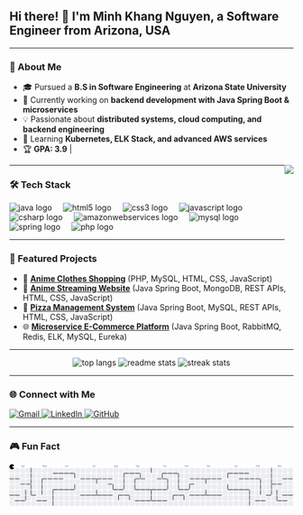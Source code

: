 <h2 align="left">Hi there! 👋 I'm Minh Khang Nguyen, a Software Engineer from Arizona, USA</h2>

---

### 🚀 About Me

- 🎓 Pursued a **B.S in Software Engineering** at **Arizona State University** 
- 🔭 Currently working on **backend development with Java Spring Boot & microservices**
- 💡 Passionate about **distributed systems, cloud computing, and backend engineering**
- 🌱 Learning **Kubernetes, ELK Stack, and advanced AWS services**
- 🏆 **GPA: 3.9** |

<img align="right" height="150" src="https://i.imgflip.com/65efzo.gif"  />


---

### 🛠️ Tech Stack

<div align="left">
  <img src="https://cdn.jsdelivr.net/gh/devicons/devicon/icons/java/java-original.svg" height="30" alt="java logo"  />
  <img width="12" />
  <img src="https://cdn.jsdelivr.net/gh/devicons/devicon/icons/html5/html5-original.svg" height="30" alt="html5 logo"  />
  <img width="12" />
  <img src="https://cdn.jsdelivr.net/gh/devicons/devicon/icons/css3/css3-original.svg" height="30" alt="css3 logo"  />
  <img width="12" />
  <img src="https://cdn.jsdelivr.net/gh/devicons/devicon/icons/javascript/javascript-original.svg" height="30" alt="javascript logo"  />
  <img width="12" />
  <img src="https://cdn.jsdelivr.net/gh/devicons/devicon/icons/csharp/csharp-original.svg" height="30" alt="csharp logo"  />
  <img width="12" />
  <img src="https://cdn.jsdelivr.net/gh/devicons/devicon/icons/amazonwebservices/amazonwebservices-line-wordmark.svg" height="30" alt="amazonwebservices logo"  />
  <img width="12" />
  <img src="https://cdn.jsdelivr.net/gh/devicons/devicon/icons/mysql/mysql-original.svg" height="30" alt="mysql logo"  />
  <img width="12" />
  <img src="https://cdn.jsdelivr.net/gh/devicons/devicon/icons/spring/spring-original.svg" height="30" alt="spring logo"  />
  <img width="12" />
  <img src="https://cdn.jsdelivr.net/gh/devicons/devicon/icons/php/php-original.svg" height="30" alt="php logo"  />
</div>

---

### 📂 Featured Projects

- 🛒 **[Anime Clothes Shopping](http://mknguyen.great-site.net/index.php)** (PHP, MySQL, HTML, CSS, JavaScript)
- 🎥 **[Anime Streaming Website](https://minhnguyencs.github.io/movie-web-springboot/frontend/index.html)** (Java Spring Boot, MongoDB, REST APIs, HTML, CSS, JavaScript)
- 🍕 **[Pizza Management System](https://minhnguyencs.github.io/PizzaManagement/frontend/login.html)** (Java Spring Boot, MySQL, REST APIs, HTML, CSS, JavaScript)
- 🌐 **[Microservice E-Commerce Platform](https://github.com/MinhNguyenCS/microservice-ecommerce)** (Java Spring Boot, RabbitMQ, Redis, ELK, MySQL, Eureka)

---

<div align=center>
  <img width=330 height=270 src="https://github-readme-stats-salesp07.vercel.app/api/top-langs/?username=minhnguyencs&langs_count=8&layout=compact&theme=dark&border_radius=10&hide_border=true" alt="top langs" />
  <img width=440 height=270 src="https://github-readme-stats-salesp07.vercel.app/api?username=minhnguyencs&count_private=true&show_icons=true&theme=dark&rank_icon=github&hide_border=true&border_radius=10" alt="readme stats" />
  <img width=440 height=270 src="https://github-readme-streak-stats-salesp07.vercel.app/?user=minhnguyencs&count_private=true&theme=dark&hide_border=true&border_radius=10&card_width=495" alt="streak stats"/>
</div>


---



### 🌐 Connect with Me

<div align="left">
  <a href="mailto:mknguyen.dev@gmail.com">
    <img src="https://img.shields.io/badge/Gmail-D14836?style=for-the-badge&logo=gmail&logoColor=white" height="35" alt="Gmail" />
  </a>
  <a href="https://linkedin.com/in/minhnguyendev">
    <img src="https://img.shields.io/badge/LinkedIn-0077B5?style=for-the-badge&logo=linkedin&logoColor=white" height="35" alt="LinkedIn" />
  </a>
  <a href="https://github.com/MinhNguyenCS">
    <img src="https://img.shields.io/badge/GitHub-100000?style=for-the-badge&logo=github&logoColor=white" height="35" alt="GitHub" />
  </a>
</div>

---

### 🎮 Fun Fact

<p align="center">
  <picture>
    <source media="(prefers-color-scheme: dark)" srcset="https://raw.githubusercontent.com/MinhNguyenCS/MinhNguyenCS/output/pacman-contribution-graph-dark.svg">
    <source media="(prefers-color-scheme: light)" srcset="https://raw.githubusercontent.com/MinhNguyenCS/MinhNguyenCS/output/pacman-contribution-graph.svg">
    <img alt="pacman contribution graph" src="https://raw.githubusercontent.com/MinhNguyenCS/MinhNguyenCS/output/pacman-contribution-graph.svg">
  </picture>
</p>
